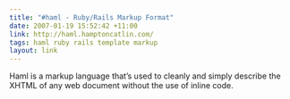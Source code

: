 ```yaml
---
title: "#haml - Ruby/Rails Markup Format"
date: 2007-01-19 15:52:42 +11:00
link: http://haml.hamptoncatlin.com/
tags: haml ruby rails template markup
layout: link
---
```

Haml is a markup language that’s used to cleanly and simply describe the XHTML of any web document without the use of inline code.
